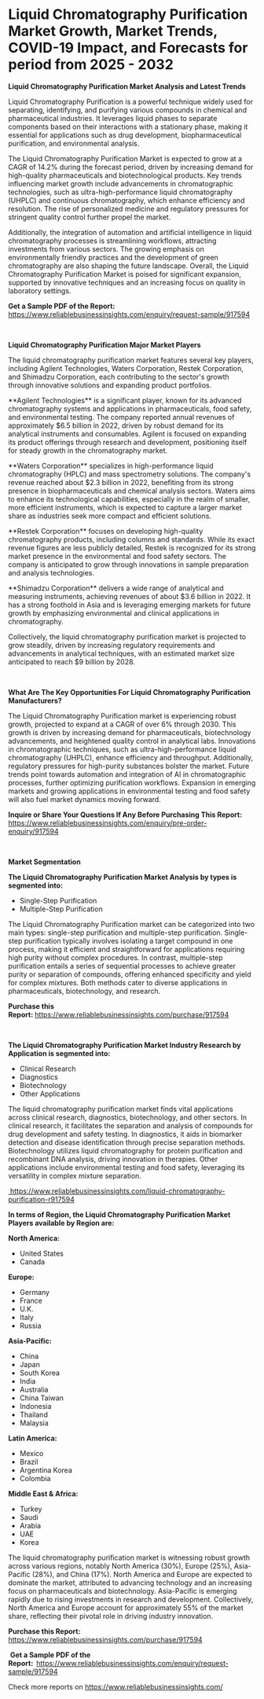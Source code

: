 <p><h1>Liquid Chromatography Purification Market Growth, Market Trends, COVID-19 Impact, and Forecasts for period from 2025 - 2032</h1></p><p><strong>Liquid Chromatography Purification Market Analysis and Latest Trends</strong></p>
<p><p>Liquid Chromatography Purification is a powerful technique widely used for separating, identifying, and purifying various compounds in chemical and pharmaceutical industries. It leverages liquid phases to separate components based on their interactions with a stationary phase, making it essential for applications such as drug development, biopharmaceutical purification, and environmental analysis.</p><p>The Liquid Chromatography Purification Market is expected to grow at a CAGR of 14.2% during the forecast period, driven by increasing demand for high-quality pharmaceuticals and biotechnological products. Key trends influencing market growth include advancements in chromatographic technologies, such as ultra-high-performance liquid chromatography (UHPLC) and continuous chromatography, which enhance efficiency and resolution. The rise of personalized medicine and regulatory pressures for stringent quality control further propel the market.</p><p>Additionally, the integration of automation and artificial intelligence in liquid chromatography processes is streamlining workflows, attracting investments from various sectors. The growing emphasis on environmentally friendly practices and the development of green chromatography are also shaping the future landscape. Overall, the Liquid Chromatography Purification Market is poised for significant expansion, supported by innovative techniques and an increasing focus on quality in laboratory settings.</p></p>
<p><strong>Get a Sample PDF of the Report:&nbsp;</strong> <a href="https://www.reliablebusinessinsights.com/enquiry/request-sample/917594?utm_campaign=2246&utm_medium=2&utm_source=Github&utm_content=ia&utm_term=07032025&utm_id=liquid-chromatography-purification">https://www.reliablebusinessinsights.com/enquiry/request-sample/917594</a></p>
<p>&nbsp;</p>
<p><strong>Liquid Chromatography Purification Major Market Players</strong></p>
<p><p>The liquid chromatography purification market features several key players, including Agilent Technologies, Waters Corporation, Restek Corporation, and Shimadzu Corporation, each contributing to the sector's growth through innovative solutions and expanding product portfolios.</p><p>**Agilent Technologies** is a significant player, known for its advanced chromatography systems and applications in pharmaceuticals, food safety, and environmental testing. The company reported annual revenues of approximately $6.5 billion in 2022, driven by robust demand for its analytical instruments and consumables. Agilent is focused on expanding its product offerings through research and development, positioning itself for steady growth in the chromatography market.</p><p>**Waters Corporation** specializes in high-performance liquid chromatography (HPLC) and mass spectrometry solutions. The company's revenue reached about $2.3 billion in 2022, benefiting from its strong presence in biopharmaceuticals and chemical analysis sectors. Waters aims to enhance its technological capabilities, especially in the realm of smaller, more efficient instruments, which is expected to capture a larger market share as industries seek more compact and efficient solutions.</p><p>**Restek Corporation** focuses on developing high-quality chromatography products, including columns and standards. While its exact revenue figures are less publicly detailed, Restek is recognized for its strong market presence in the environmental and food safety sectors. The company is anticipated to grow through innovations in sample preparation and analysis technologies.</p><p>**Shimadzu Corporation** delivers a wide range of analytical and measuring instruments, achieving revenues of about $3.6 billion in 2022. It has a strong foothold in Asia and is leveraging emerging markets for future growth by emphasizing environmental and clinical applications in chromatography.</p><p>Collectively, the liquid chromatography purification market is projected to grow steadily, driven by increasing regulatory requirements and advancements in analytical techniques, with an estimated market size anticipated to reach $9 billion by 2028.</p></p>
<p>&nbsp;</p>
<p><strong>What Are The Key Opportunities For Liquid Chromatography Purification Manufacturers?</strong></p>
<p><p>The Liquid Chromatography Purification market is experiencing robust growth, projected to expand at a CAGR of over 6% through 2030. This growth is driven by increasing demand for pharmaceuticals, biotechnology advancements, and heightened quality control in analytical labs. Innovations in chromatographic techniques, such as ultra-high-performance liquid chromatography (UHPLC), enhance efficiency and throughput. Additionally, regulatory pressures for high-purity substances bolster the market. Future trends point towards automation and integration of AI in chromatographic processes, further optimizing purification workflows. Expansion in emerging markets and growing applications in environmental testing and food safety will also fuel market dynamics moving forward.</p></p>
<p><strong>Inquire or Share Your Questions If Any Before Purchasing This Report:</strong> <a href="https://www.reliablebusinessinsights.com/enquiry/pre-order-enquiry/917594?utm_campaign=2246&utm_medium=2&utm_source=Github&utm_content=ia&utm_term=07032025&utm_id=liquid-chromatography-purification">https://www.reliablebusinessinsights.com/enquiry/pre-order-enquiry/917594</a></p>
<p>&nbsp;</p>
<p><strong>Market Segmentation</strong></p>
<p><strong>The Liquid Chromatography Purification Market Analysis by types is segmented into:</strong></p>
<p><ul><li>Single-Step Purification</li><li>Multiple-Step Purification</li></ul></p>
<p><p>The Liquid Chromatography Purification market can be categorized into two main types: single-step purification and multiple-step purification. Single-step purification typically involves isolating a target compound in one process, making it efficient and straightforward for applications requiring high purity without complex procedures. In contrast, multiple-step purification entails a series of sequential processes to achieve greater purity or separation of compounds, offering enhanced specificity and yield for complex mixtures. Both methods cater to diverse applications in pharmaceuticals, biotechnology, and research.</p></p>
<p><strong>Purchase this Report:&nbsp;</strong><a href="https://www.reliablebusinessinsights.com/purchase/917594?utm_campaign=2246&utm_medium=2&utm_source=Github&utm_content=ia&utm_term=07032025&utm_id=liquid-chromatography-purification">https://www.reliablebusinessinsights.com/purchase/917594</a></p>
<p>&nbsp;</p>
<p><strong>The Liquid Chromatography Purification Market Industry Research by Application is segmented into:</strong></p>
<p><ul><li>Clinical Research</li><li>Diagnostics</li><li>Biotechnology</li><li>Other Applications</li></ul></p>
<p><p>The liquid chromatography purification market finds vital applications across clinical research, diagnostics, biotechnology, and other sectors. In clinical research, it facilitates the separation and analysis of compounds for drug development and safety testing. In diagnostics, it aids in biomarker detection and disease identification through precise separation methods. Biotechnology utilizes liquid chromatography for protein purification and recombinant DNA analysis, driving innovation in therapies. Other applications include environmental testing and food safety, leveraging its versatility in complex mixture separation.</p></p>
<p><a href="https://www.reliablebusinessinsights.com/liquid-chromatography-purification-r917594?utm_campaign=2246&utm_medium=2&utm_source=Github&utm_content=ia&utm_term=07032025&utm_id=liquid-chromatography-purification">&nbsp;https://www.reliablebusinessinsights.com/liquid-chromatography-purification-r917594</a></p>
<p><strong>In terms of Region, the Liquid Chromatography Purification Market Players available by Region are:</strong></p>
<p>
    <p> <strong> North America: </strong>
        <ul>
            <li>United States</li>
            <li>Canada</li>
        </ul>
        </p> 
    <p> <strong> Europe: </strong>
        <ul>
            <li>Germany</li>
            <li>France</li>
            <li>U.K.</li>
            <li>Italy</li>
            <li>Russia</li>
        </ul>
        </p> 
    <p> <strong> Asia-Pacific: </strong>
        <ul>
            <li>China</li>
            <li>Japan</li>
            <li>South Korea</li>
            <li>India</li>
            <li>Australia</li>
            <li>China Taiwan</li>
            <li>Indonesia</li>
            <li>Thailand</li>
            <li>Malaysia</li>
        </ul>
        </p> 
    <p> <strong> Latin America: </strong>
        <ul>
            <li>Mexico</li>
            <li>Brazil</li>
            <li>Argentina Korea</li>
            <li>Colombia</li>
        </ul>
        </p> 
    <p> <strong> Middle East & Africa: </strong>
        <ul>
            <li>Turkey</li>
            <li>Saudi</li>
            <li>Arabia</li>
            <li>UAE</li>
            <li>Korea</li>
        </ul>
    </p>
    </p>
<p><p>The liquid chromatography purification market is witnessing robust growth across various regions, notably North America (30%), Europe (25%), Asia-Pacific (28%), and China (17%). North America and Europe are expected to dominate the market, attributed to advancing technology and an increasing focus on pharmaceuticals and biotechnology. Asia-Pacific is emerging rapidly due to rising investments in research and development. Collectively, North America and Europe account for approximately 55% of the market share, reflecting their pivotal role in driving industry innovation.</p></p>
<p><strong>Purchase this Report: </strong><a href="https://www.reliablebusinessinsights.com/purchase/917594?utm_campaign=2246&utm_medium=2&utm_source=Github&utm_content=ia&utm_term=07032025&utm_id=liquid-chromatography-purification">https://www.reliablebusinessinsights.com/purchase/917594</a></p>
<p>&nbsp;<strong>Get a Sample PDF of the Report:&nbsp;&nbsp;</strong><a href="https://www.reliablebusinessinsights.com/enquiry/request-sample/917594?utm_campaign=2246&utm_medium=2&utm_source=Github&utm_content=ia&utm_term=07032025&utm_id=liquid-chromatography-purification">https://www.reliablebusinessinsights.com/enquiry/request-sample/917594</a></p>
<p><strong></strong></p>
<p>Check more reports on <a href="https://www.reliablebusinessinsights.com/?utm_campaign=2246&utm_medium=2&utm_source=Github&utm_content=ia&utm_term=07032025&utm_id=liquid-chromatography-purification">https://www.reliablebusinessinsights.com/</a></p>